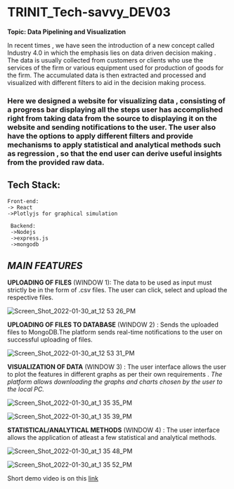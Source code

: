 
# TRINIT_Tech-savvy_DEV03
**Topic: Data Pipelining and Visualization**

In recent times , we have seen the introduction of a new concept 
called Industry 4.0 in which the emphasis lies on data driven decision 
making . The data is usually collected from customers or clients who 
use the services of the firm or various equipment used for production 
of goods for the firm. The accumulated data is then extracted and 
processed and visualized with different filters to aid in the decision 
making process.
### Here we designed a website for visualizing data , consisting of a progress bar displaying all the steps user has accomplished right from taking data from the source to displaying it on the website and sending notifications to the user. The user also have the options to apply different filters and provide mechanisms to apply statistical and analytical methods such as regression , so that the end user can derive useful insights from the provided raw data.
## Tech Stack:
    Front-end:
    -> React
    ->Plotlyjs for graphical simulation

     Backend: 
     ->Nodejs
     ->express.js 
     ->mongodb

## **_MAIN FEATURES_**
**UPLOADING OF FILES** (WINDOW 1): The data to be used as input must strictly be in the form of .csv files. The user can click, select and upload the respective files.

  ![Screen_Shot_2022-01-30_at_12 53 26_PM](https://user-images.githubusercontent.com/71023544/151691207-b02e667d-d182-4965-8808-b10bf2556e83.png)
                                
                               
**UPLOADING OF FILES TO DATABASE** (WINDOW 2) : Sends the uploaded files to MongoDB.The platform sends real-time notifications to the user on successful uploading of files.
                                       
                                       
![Screen_Shot_2022-01-30_at_12 53 31_PM](https://user-images.githubusercontent.com/71023544/151691356-959de700-6edc-4948-9076-c1883d67c44c.png)


**VISUALIZATION OF DATA** (WINDOW 3) : The user interface allows the user to plot the features in different graphs as per their own requirements .
                                        _The platform allows downloading the graphs and charts chosen by the user to the local PC._ 

![Screen_Shot_2022-01-30_at_1 35 35_PM](https://user-images.githubusercontent.com/71023544/151692310-f0d3f712-5516-4e43-af4c-959558f7de25.png)

![Screen_Shot_2022-01-30_at_1 35 39_PM](https://user-images.githubusercontent.com/71023544/151692446-22e990d5-2a1b-4ea7-8d4b-7ecebd5f7d50.png)
                                        
                                        
**STATISTICAL/ANALYTICAL METHODS** (WINDOW 4) : The user interface allows the application of atleast a few statistical and analytical methods.

![Screen_Shot_2022-01-30_at_1 35 48_PM](https://user-images.githubusercontent.com/71023544/151692457-6035b0fd-3bfc-4172-a46f-371e3595bac7.png)

![Screen_Shot_2022-01-30_at_1 35 52_PM](https://user-images.githubusercontent.com/71023544/151692490-b385d672-4534-453c-b551-f923edb21e27.png)


Short demo video is on this [link](https://drive.google.com/file/d/1zp8kcJnZwYILkuYzXYQTDJOztBq5rYs5/view?usp=sharing)
